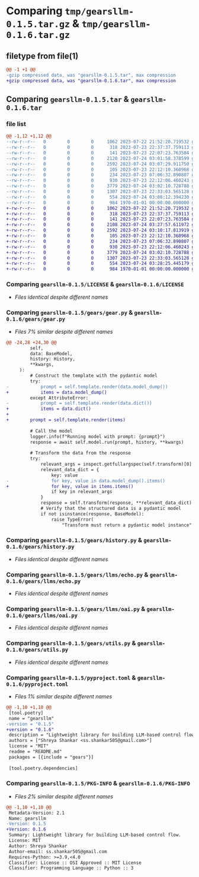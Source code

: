 # Comparing `tmp/gearsllm-0.1.5.tar.gz` & `tmp/gearsllm-0.1.6.tar.gz`

## filetype from file(1)

```diff
@@ -1 +1 @@
-gzip compressed data, was "gearsllm-0.1.5.tar", max compression
+gzip compressed data, was "gearsllm-0.1.6.tar", max compression
```

## Comparing `gearsllm-0.1.5.tar` & `gearsllm-0.1.6.tar`

### file list

```diff
@@ -1,12 +1,12 @@
--rw-r--r--   0        0        0     1062 2023-07-22 21:52:20.719532 gearsllm-0.1.5/LICENSE
--rw-r--r--   0        0        0      318 2023-07-23 22:37:37.759113 gearsllm-0.1.5/README.md
--rw-r--r--   0        0        0      141 2023-07-23 22:07:23.763584 gearsllm-0.1.5/gears/__init__.py
--rw-r--r--   0        0        0     2120 2023-07-24 03:01:58.378599 gearsllm-0.1.5/gears/gear.py
--rw-r--r--   0        0        0     2592 2023-07-24 03:07:29.911750 gearsllm-0.1.5/gears/history.py
--rw-r--r--   0        0        0      105 2023-07-23 22:12:10.360968 gearsllm-0.1.5/gears/llms/__init__.py
--rw-r--r--   0        0        0      234 2023-07-23 07:06:32.890807 gearsllm-0.1.5/gears/llms/base.py
--rw-r--r--   0        0        0      930 2023-07-23 22:12:06.460243 gearsllm-0.1.5/gears/llms/echo.py
--rw-r--r--   0        0        0     3779 2023-07-24 03:02:10.728788 gearsllm-0.1.5/gears/llms/oai.py
--rw-r--r--   0        0        0     1307 2023-07-23 22:33:03.565128 gearsllm-0.1.5/gears/utils.py
--rw-r--r--   0        0        0      554 2023-07-24 03:08:12.394230 gearsllm-0.1.5/pyproject.toml
--rw-r--r--   0        0        0      984 1970-01-01 00:00:00.000000 gearsllm-0.1.5/PKG-INFO
+-rw-r--r--   0        0        0     1062 2023-07-22 21:52:20.719532 gearsllm-0.1.6/LICENSE
+-rw-r--r--   0        0        0      318 2023-07-23 22:37:37.759113 gearsllm-0.1.6/README.md
+-rw-r--r--   0        0        0      141 2023-07-23 22:07:23.763584 gearsllm-0.1.6/gears/__init__.py
+-rw-r--r--   0        0        0     2108 2023-07-24 03:27:57.611972 gearsllm-0.1.6/gears/gear.py
+-rw-r--r--   0        0        0     2592 2023-07-24 03:10:17.813919 gearsllm-0.1.6/gears/history.py
+-rw-r--r--   0        0        0      105 2023-07-23 22:12:10.360968 gearsllm-0.1.6/gears/llms/__init__.py
+-rw-r--r--   0        0        0      234 2023-07-23 07:06:32.890807 gearsllm-0.1.6/gears/llms/base.py
+-rw-r--r--   0        0        0      930 2023-07-23 22:12:06.460243 gearsllm-0.1.6/gears/llms/echo.py
+-rw-r--r--   0        0        0     3779 2023-07-24 03:02:10.728788 gearsllm-0.1.6/gears/llms/oai.py
+-rw-r--r--   0        0        0     1307 2023-07-23 22:33:03.565128 gearsllm-0.1.6/gears/utils.py
+-rw-r--r--   0        0        0      554 2023-07-24 03:28:25.445179 gearsllm-0.1.6/pyproject.toml
+-rw-r--r--   0        0        0      984 1970-01-01 00:00:00.000000 gearsllm-0.1.6/PKG-INFO
```

### Comparing `gearsllm-0.1.5/LICENSE` & `gearsllm-0.1.6/LICENSE`

 * *Files identical despite different names*

### Comparing `gearsllm-0.1.5/gears/gear.py` & `gearsllm-0.1.6/gears/gear.py`

 * *Files 7% similar despite different names*

```diff
@@ -24,28 +24,30 @@
         self,
         data: BaseModel,
         history: History,
         **kwargs,
     ):
         # Construct the template with the pydantic model
         try:
-            prompt = self.template.render(data.model_dump())
+            items = data.model_dump()
         except AttributeError:
-            prompt = self.template.render(data.dict())
+            items = data.dict()
+
+        prompt = self.template.render(items)
 
         # Call the model
         logger.info(f"Running model with prompt: {prompt}")
         response = await self.model.run(prompt, history, **kwargs)
 
         # Transform the data from the response
         try:
             relevant_args = inspect.getfullargspec(self.transform)[0]
             relevant_data_dict = {
                 key: value
-                for key, value in data.model_dump().items()
+                for key, value in items.items()
                 if key in relevant_args
             }
             response = self.transform(response, **relevant_data_dict)
             # Verify that the structured data is a pydantic model
             if not isinstance(response, BaseModel):
                 raise TypeError(
                     "Transform must return a pydantic model instance"
```

### Comparing `gearsllm-0.1.5/gears/history.py` & `gearsllm-0.1.6/gears/history.py`

 * *Files identical despite different names*

### Comparing `gearsllm-0.1.5/gears/llms/echo.py` & `gearsllm-0.1.6/gears/llms/echo.py`

 * *Files identical despite different names*

### Comparing `gearsllm-0.1.5/gears/llms/oai.py` & `gearsllm-0.1.6/gears/llms/oai.py`

 * *Files identical despite different names*

### Comparing `gearsllm-0.1.5/gears/utils.py` & `gearsllm-0.1.6/gears/utils.py`

 * *Files identical despite different names*

### Comparing `gearsllm-0.1.5/pyproject.toml` & `gearsllm-0.1.6/pyproject.toml`

 * *Files 1% similar despite different names*

```diff
@@ -1,10 +1,10 @@
 [tool.poetry]
 name = "gearsllm"
-version = "0.1.5"
+version = "0.1.6"
 description = "Lightweight library for building LLM-based control flow."
 authors = ["Shreya Shankar <ss.shankar505@gmail.com>"]
 license = "MIT"
 readme = "README.md"
 packages = [{include = "gears"}]
 
 [tool.poetry.dependencies]
```

### Comparing `gearsllm-0.1.5/PKG-INFO` & `gearsllm-0.1.6/PKG-INFO`

 * *Files 2% similar despite different names*

```diff
@@ -1,10 +1,10 @@
 Metadata-Version: 2.1
 Name: gearsllm
-Version: 0.1.5
+Version: 0.1.6
 Summary: Lightweight library for building LLM-based control flow.
 License: MIT
 Author: Shreya Shankar
 Author-email: ss.shankar505@gmail.com
 Requires-Python: >=3.9,<4.0
 Classifier: License :: OSI Approved :: MIT License
 Classifier: Programming Language :: Python :: 3
```

